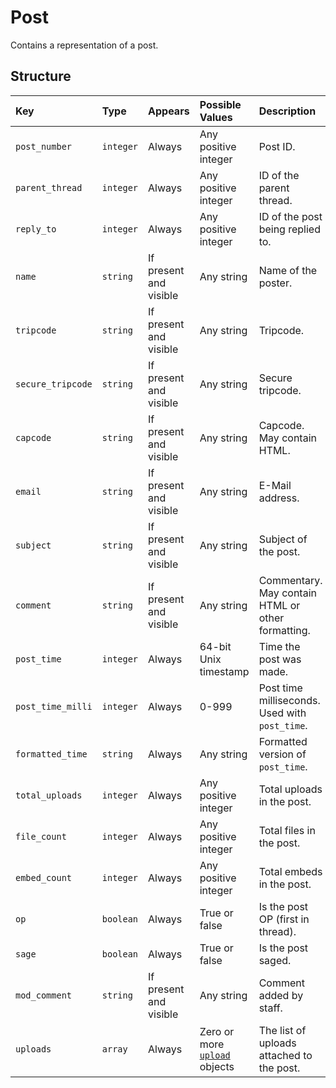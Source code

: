 # Post
Contains a representation of a post.

## Structure

|Key              |Type     |Appears                   |Possible Values                           |Description|                               
|:----------------|:--------|:-------------------------|:-----------------------------------------|:----------|
|`post_number`    |`integer`|Always                    |Any positive integer                      |Post ID.|
|`parent_thread`  |`integer`|Always                    |Any positive integer                      |ID of the parent thread.|
|`reply_to`       |`integer`|Always                    |Any positive integer                      |ID of the post being replied to.|
|`name`           |`string` |If present and visible    |Any string                                |Name of the poster.|
|`tripcode`       |`string` |If present and visible    |Any string                                |Tripcode.|
|`secure_tripcode`|`string` |If present and visible    |Any string                                |Secure tripcode.|
|`capcode`        |`string` |If present and visible    |Any string                                |Capcode. May contain HTML.|
|`email`          |`string` |If present and visible    |Any string                                |E-Mail address.|
|`subject`        |`string` |If present and visible    |Any string                                |Subject of the post.|
|`comment`        |`string` |If present and visible    |Any string                                |Commentary. May contain HTML or other formatting.|
|`post_time`      |`integer`|Always                    |64-bit Unix timestamp                     |Time the post was made.|
|`post_time_milli`|`integer`|Always                    |0-999                                     |Post time milliseconds. Used with `post_time`.|
|`formatted_time` |`string` |Always                    |Any string                                |Formatted version of `post_time`.|
|`total_uploads`  |`integer`|Always                    |Any positive integer                      |Total uploads in the post.|
|`file_count`     |`integer`|Always                    |Any positive integer                      |Total files in the post.|
|`embed_count`    |`integer`|Always                    |Any positive integer                      |Total embeds in the post.|
|`op`             |`boolean`|Always                    |True or false                             |Is the post OP (first in thread).|
|`sage`           |`boolean`|Always                    |True or false                             |Is the post saged.|
|`mod_comment`    |`string` |If present and visible    |Any string                                |Comment added by staff.|
|`uploads`        |`array`  |Always                    |Zero or more [`upload`](upload.md) objects|The list of uploads attached to the post.|